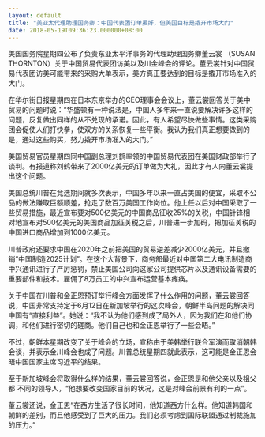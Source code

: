 ```yaml
---
layout: default
title: "美亚太代理助理国务卿：中国代表团订单虽好，但美国目标是撬开市场大门"
date: 2018-05-19T09:36:23.000000+08:00
---
```


美国国务院星期四公布了负责东亚太平洋事务的代理助理国务卿董云裳 （SUSAN THORNTON）关于中国贸易代表团访美以及川金峰会的评论。董云裳针对中国贸易代表团访美可能带来的采购大单表示，美方真正要达到的目标是撬开市场准入的大门。

在华尔街日报星期四在日本东京举办的CEO理事会会议上，董云裳回答关于美中贸易的问题时说：“华盛顿有一种说法是，中国人多年来一直说要解决许多这样的问题，反复做出同样的从不兑现的承诺。因此，有人希望尽快做些事情。这类采购团会促使人们打快拳，使双方的关系恢复一些平衡。我认为我们真正想要做到的是，通过这些购买，努力撬开市场准入的大门。”

美国贸易官员星期四同中国副总理刘鹤率领的中国贸易代表团在美国财政部举行了谈判。有报道称刘鹤带来了2000亿美元的订单做为大礼，因此才有人向董云裳提出这个问题。

美国总统川普在竞选期间就多次表示，中国多年以来一直占美国的便宜，采取不公品的做法赚取巨额顺差，抢走了数百万美国工作岗位。他上任以后对中国采取了一些贸易措施，最近宣布要对500亿美元的中国商品征收25%的关税，中国针锋相对地宣布对500亿美元的美国商品加征关税之后，川普进一步加码，把加征关税的中国进口商品增加到1000亿美元。

川普政府还要求中国在2020年之前把美国的贸易逆差减少2000亿美元，并且撤销“中国制造2025计划”。在这个大背景下，商务部最近对中国第二大电讯制造商中兴通讯进行了严厉惩罚，禁止美国公司向这家公司提供芯片以及通讯设备需要的重要部件和技术。雇佣了8万员工的中兴宣布运营基本瘫痪。

关于中国在川普和金正恩预订举行峰会方面发挥了什么作用的问题，董云裳回答说，中国非常支持定于6月12日在新加坡举行的这次峰会，朝鲜半岛问题的解决同中国有“直接利益”。她说：“我不认为他们感到成了局外人，因为我们在和他们协调，和他们进行密切的磋商。他们自己也和金正恩举行了一些会晤。”

不过，朝鲜本星期改变了关于峰会的立场，宣称由于美韩举行联合军演而取消朝韩会谈，并表示金川峰会也成了问题。川普总统星期四就此表示，这可能是金正恩会晤中国国家主席习近平的结果。

至于新加坡峰会将取得什么样的结果，董云裳回答说，金正恩是和他父亲以及祖父都 不同的领导人，“他想要改变国家目前的状况，这是对峰会前景有利的一点”。

董云裳还说，金正恩“在西方生活了很长时间，他知道西方什么样。他知道韩国和朝鲜的差别，而且他感受到了巨大的压力。我们必须考虑到国际联盟通过制裁施加的压力。”

